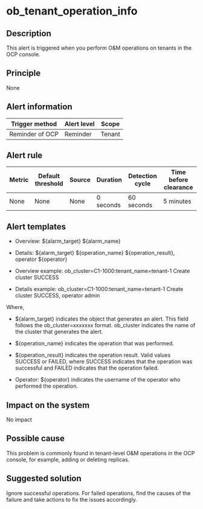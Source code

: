 ob_tenant_operation_info
=============================================

**Description**
------------------------------------

This alert is triggered when you perform O\&M operations on tenants in the OCP console.

Principle
------------------------------

None

**Alert information**
------------------------------------------

| Trigger method  | Alert level | Scope  |
|-----------------|-------------|--------|
| Reminder of OCP | Reminder    | Tenant |

**Alert rule**
-----------------------------------

| Metric | Default threshold | Source | Duration  | Detection cycle | Time before clearance |
|--------|-------------------|--------|-----------|-----------------|-----------------------|
| None   | None              | None   | 0 seconds | 60 seconds      | 5 minutes             |

**Alert templates**
----------------------------------------

* Overview: \${alarm_target} \${alarm_name}

* Details: \${alarm_target} \${operation_name} \${operation_result}, operator \${operator}

* Overview example: ob_cluster=C1-1000:tenant_name=tenant-1 Create cluster SUCCESS

* Details example: ob_cluster=C1-1000:tenant_name=tenant-1 Create cluster SUCCESS, operator admin

Where,

* ${alarm_target} indicates the object that generates an alert. This field follows the ob_cluster=xxxxxxx format. ob_cluster indicates the name of the cluster that generates the alert.

* ${operation_name} indicates the operation that was performed.

* ${operation_result} indicates the operation result. Valid values SUCCESS or FAILED, where SUCCESS indicates that the operation was successful and FAILED indicates that the operation failed.

* Operator: ${operator} indicates the username of the operator who performed the operation.

**Impact on the system**
---------------------------------------------

No impact

**Possible cause**
---------------------------------------

This problem is commonly found in tenant-level O\&M operations in the OCP console, for example, adding or deleting replicas.

**Suggested solution**
-------------------------------------------

Ignore successful operations. For failed operations, find the causes of the failure and take actions to fix the issues accordingly.
